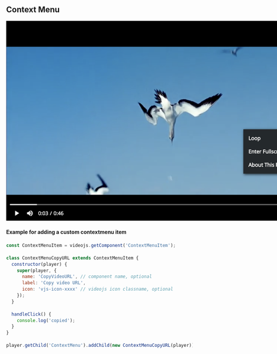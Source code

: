 ## Context Menu <!-- {docsify-ignore-all} -->

<img src="../screenshot/contextmenu.png" style="max-width: 960px;">

#### Example for adding a custom contextmenu item

```js
const ContextMenuItem = videojs.getComponent('ContextMenuItem');

class ContextMenuCopyURL extends ContextMenuItem {
  constructor(player) {
    super(player, {
      name: 'CopyVideoURL', // component name, optional
      label: 'Copy video URL',
      icon: 'vjs-icon-xxxx' // videojs icon classname, optional
    });
  }

  handleClick() {
    console.log('copied');
  }
}

player.getChild('ContextMenu').addChild(new ContextMenuCopyURL(player));
```
